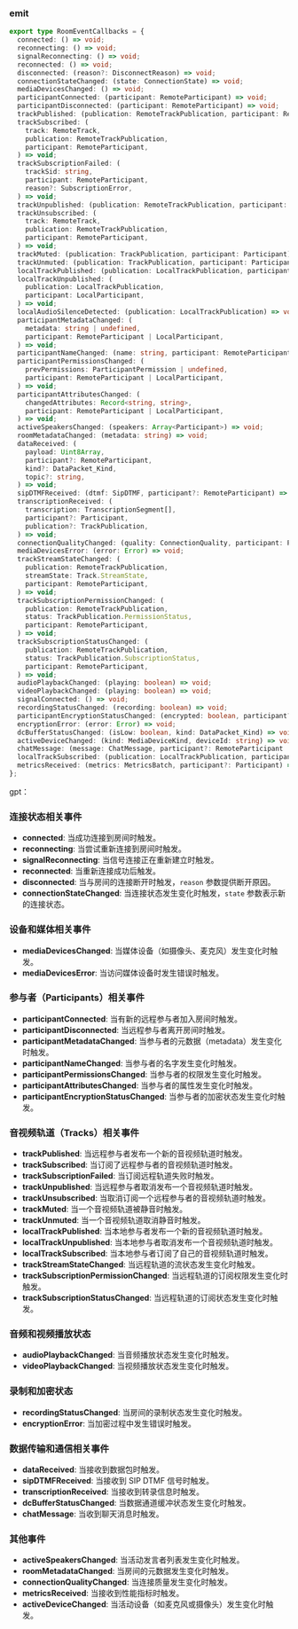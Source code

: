 ### emit



~~~ts
export type RoomEventCallbacks = {
  connected: () => void;
  reconnecting: () => void;
  signalReconnecting: () => void;
  reconnected: () => void;
  disconnected: (reason?: DisconnectReason) => void;
  connectionStateChanged: (state: ConnectionState) => void;
  mediaDevicesChanged: () => void;
  participantConnected: (participant: RemoteParticipant) => void;
  participantDisconnected: (participant: RemoteParticipant) => void;
  trackPublished: (publication: RemoteTrackPublication, participant: RemoteParticipant) => void;
  trackSubscribed: (
    track: RemoteTrack,
    publication: RemoteTrackPublication,
    participant: RemoteParticipant,
  ) => void;
  trackSubscriptionFailed: (
    trackSid: string,
    participant: RemoteParticipant,
    reason?: SubscriptionError,
  ) => void;
  trackUnpublished: (publication: RemoteTrackPublication, participant: RemoteParticipant) => void;
  trackUnsubscribed: (
    track: RemoteTrack,
    publication: RemoteTrackPublication,
    participant: RemoteParticipant,
  ) => void;
  trackMuted: (publication: TrackPublication, participant: Participant) => void;
  trackUnmuted: (publication: TrackPublication, participant: Participant) => void;
  localTrackPublished: (publication: LocalTrackPublication, participant: LocalParticipant) => void;
  localTrackUnpublished: (
    publication: LocalTrackPublication,
    participant: LocalParticipant,
  ) => void;
  localAudioSilenceDetected: (publication: LocalTrackPublication) => void;
  participantMetadataChanged: (
    metadata: string | undefined,
    participant: RemoteParticipant | LocalParticipant,
  ) => void;
  participantNameChanged: (name: string, participant: RemoteParticipant | LocalParticipant) => void;
  participantPermissionsChanged: (
    prevPermissions: ParticipantPermission | undefined,
    participant: RemoteParticipant | LocalParticipant,
  ) => void;
  participantAttributesChanged: (
    changedAttributes: Record<string, string>,
    participant: RemoteParticipant | LocalParticipant,
  ) => void;
  activeSpeakersChanged: (speakers: Array<Participant>) => void;
  roomMetadataChanged: (metadata: string) => void;
  dataReceived: (
    payload: Uint8Array,
    participant?: RemoteParticipant,
    kind?: DataPacket_Kind,
    topic?: string,
  ) => void;
  sipDTMFReceived: (dtmf: SipDTMF, participant?: RemoteParticipant) => void;
  transcriptionReceived: (
    transcription: TranscriptionSegment[],
    participant?: Participant,
    publication?: TrackPublication,
  ) => void;
  connectionQualityChanged: (quality: ConnectionQuality, participant: Participant) => void;
  mediaDevicesError: (error: Error) => void;
  trackStreamStateChanged: (
    publication: RemoteTrackPublication,
    streamState: Track.StreamState,
    participant: RemoteParticipant,
  ) => void;
  trackSubscriptionPermissionChanged: (
    publication: RemoteTrackPublication,
    status: TrackPublication.PermissionStatus,
    participant: RemoteParticipant,
  ) => void;
  trackSubscriptionStatusChanged: (
    publication: RemoteTrackPublication,
    status: TrackPublication.SubscriptionStatus,
    participant: RemoteParticipant,
  ) => void;
  audioPlaybackChanged: (playing: boolean) => void;
  videoPlaybackChanged: (playing: boolean) => void;
  signalConnected: () => void;
  recordingStatusChanged: (recording: boolean) => void;
  participantEncryptionStatusChanged: (encrypted: boolean, participant?: Participant) => void;
  encryptionError: (error: Error) => void;
  dcBufferStatusChanged: (isLow: boolean, kind: DataPacket_Kind) => void;
  activeDeviceChanged: (kind: MediaDeviceKind, deviceId: string) => void;
  chatMessage: (message: ChatMessage, participant?: RemoteParticipant | LocalParticipant) => void;
  localTrackSubscribed: (publication: LocalTrackPublication, participant: LocalParticipant) => void;
  metricsReceived: (metrics: MetricsBatch, participant?: Participant) => void;
};
~~~

gpt：

### 连接状态相关事件

- **connected**: 当成功连接到房间时触发。
- **reconnecting**: 当尝试重新连接到房间时触发。
- **signalReconnecting**: 当信号连接正在重新建立时触发。
- **reconnected**: 当重新连接成功后触发。
- **disconnected**: 当与房间的连接断开时触发，`reason` 参数提供断开原因。
- **connectionStateChanged**: 当连接状态发生变化时触发，`state` 参数表示新的连接状态。

### 设备和媒体相关事件

- **mediaDevicesChanged**: 当媒体设备（如摄像头、麦克风）发生变化时触发。
- **mediaDevicesError**: 当访问媒体设备时发生错误时触发。

### 参与者（Participants）相关事件

- **participantConnected**: 当有新的远程参与者加入房间时触发。
- **participantDisconnected**: 当远程参与者离开房间时触发。
- **participantMetadataChanged**: 当参与者的元数据（metadata）发生变化时触发。
- **participantNameChanged**: 当参与者的名字发生变化时触发。
- **participantPermissionsChanged**: 当参与者的权限发生变化时触发。
- **participantAttributesChanged**: 当参与者的属性发生变化时触发。
- **participantEncryptionStatusChanged**: 当参与者的加密状态发生变化时触发。

### 音视频轨道（Tracks）相关事件

- **trackPublished**: 当远程参与者发布一个新的音视频轨道时触发。
- **trackSubscribed**: 当订阅了远程参与者的音视频轨道时触发。
- **trackSubscriptionFailed**: 当订阅远程轨道失败时触发。
- **trackUnpublished**: 当远程参与者取消发布一个音视频轨道时触发。
- **trackUnsubscribed**: 当取消订阅一个远程参与者的音视频轨道时触发。
- **trackMuted**: 当一个音视频轨道被静音时触发。
- **trackUnmuted**: 当一个音视频轨道取消静音时触发。
- **localTrackPublished**: 当本地参与者发布一个新的音视频轨道时触发。
- **localTrackUnpublished**: 当本地参与者取消发布一个音视频轨道时触发。
- **localTrackSubscribed**: 当本地参与者订阅了自己的音视频轨道时触发。
- **trackStreamStateChanged**: 当远程轨道的流状态发生变化时触发。
- **trackSubscriptionPermissionChanged**: 当远程轨道的订阅权限发生变化时触发。
- **trackSubscriptionStatusChanged**: 当远程轨道的订阅状态发生变化时触发。

### 音频和视频播放状态

- **audioPlaybackChanged**: 当音频播放状态发生变化时触发。
- **videoPlaybackChanged**: 当视频播放状态发生变化时触发。

### 录制和加密状态

- **recordingStatusChanged**: 当房间的录制状态发生变化时触发。
- **encryptionError**: 当加密过程中发生错误时触发。

### 数据传输和通信相关事件

- **dataReceived**: 当接收到数据包时触发。
- **sipDTMFReceived**: 当接收到 SIP DTMF 信号时触发。
- **transcriptionReceived**: 当接收到转录信息时触发。
- **dcBufferStatusChanged**: 当数据通道缓冲状态发生变化时触发。
- **chatMessage**: 当收到聊天消息时触发。

### 其他事件

- **activeSpeakersChanged**: 当活动发言者列表发生变化时触发。
- **roomMetadataChanged**: 当房间的元数据发生变化时触发。
- **connectionQualityChanged**: 当连接质量发生变化时触发。
- **metricsReceived**: 当接收到性能指标时触发。
- **activeDeviceChanged**: 当活动设备（如麦克风或摄像头）发生变化时触发。
